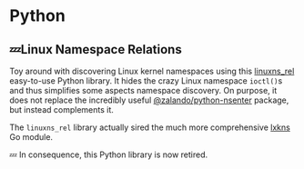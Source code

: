 # Python

## 💤Linux Namespace Relations

Toy around with discovering Linux kernel namespaces using this
[linuxns_rel](https://thediveo.github.io/linuxns_rel) easy-to-use Python
library. It hides the crazy Linux namespace `ioctl()`s and thus simplifies some
aspects namespace discovery. On purpose, it does not replace the incredibly
useful [@zalando/python-nsenter](https://github.com/zalando/python-nsenter)
package, but instead complements it.

The `linuxns_rel` library actually sired the much more comprehensive
[lxkns](/gone?id=lxkns) Go module.

💤 In consequence, this Python library is now retired.
